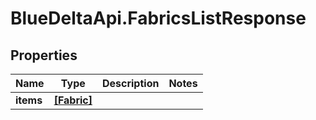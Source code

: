 # BlueDeltaApi.FabricsListResponse

## Properties
Name | Type | Description | Notes
------------ | ------------- | ------------- | -------------
**items** | [**[Fabric]**](Fabric.md) |  | 


